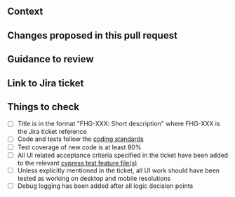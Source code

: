 ## Context

<!-- Why are you making this change? What might surprise someone about it? -->

## Changes proposed in this pull request

<!-- If there are UI changes, please include Before and After screenshots. -->

## Guidance to review

<!-- How could someone else check this work? Which parts do you want more feedback on? -->

## Link to Jira ticket

<!-- https://dfedigital.atlassian.net/browse/FHG-123 -->

## Things to check

- [ ] Title is in the format "FHG-XXX: Short description" where FHG-XXX is the Jira ticket reference
- [ ] Code and tests follow the [coding standards](/docs/coding-standards.md)
- [ ] Test coverage of new code is at least 80%
- [ ] All UI related acceptance criteria specified in the ticket have been added to the relevant [cypress test feature file(s)](/Test/cypress/e2e/)
- [ ] Unless explicitly mentioned in the ticket, all UI work should have been tested as working on desktop and mobile resolutions
- [ ] Debug logging has been added after all logic decision points